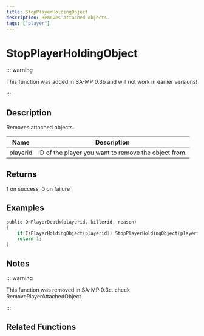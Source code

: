 ```yaml
---
title: StopPlayerHoldingObject
description: Removes attached objects.
tags: ["player"]
---
```


# StopPlayerHoldingObject

::: warning

This function was added in SA-MP 0.3b and will not work in earlier versions!

:::

## Description

Removes attached objects.

| Name     | Description                                          |
| -------- | ---------------------------------------------------- |
| playerid | ID of the player you want to remove the object from. |

## Returns

1 on success, 0 on failure

## Examples

```c
public OnPlayerDeath(playerid, killerid, reason)
{
    if(IsPlayerHoldingObject(playerid)) StopPlayerHoldingObject(playerid);
    return 1;
}
```

## Notes

::: warning

This function was removed in SA-MP 0.3c. check RemovePlayerAttachedObject

:::

## Related Functions
